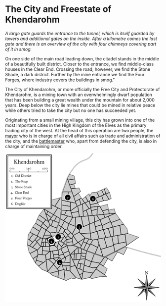 # The City and Freestate of Khendarohm
_A large gate guards the entrance to the tunnel, which is itself guarded by towers and additional gates on the inside. After a kilometre comes the last gate and there is an overview of the city with four chimneys covering part of it in smog._

On one side of the main road leading down, the citadel stands in the middle of a beautifully built district. Closer to the entrance, we find middle-class houses in the Clear End.
Crossing the road, however, we find the Stone Shade, a dark district. Further by the mine entrance we find the Four Forges, where industry covers the buildings in smog."

The City of Khendarohm, or more officially the Free City and Protectorate of Khendarohm, is a mining town with an overwhelmingly dwarf population that has been building a great wealth under the mountain for about 2,000 years.
Deep below the city lie mines that could be mined in relative peace while others tried to take the city but no one has succeeded yet.

Originating from a small mining village, this city has grown into one of the most important cities in the High Kingdom of the Elves as the primary trading city of the west.
At the head of this operation are two people, the [mayor](./npcs/orsik-ironfist.md) who is in charge of all civil affairs such as trade and administration of the city, and the [battlemaster](./npcs/eridmik-smeltbrew.md) who, apart from defending the city, is also in charge of maintaining order.

![khendarohm](../../img/khendarohm.png)
